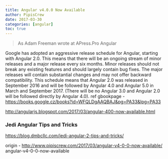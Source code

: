 ```yaml
---
title: Angular v4.0.0 Now Available
author: PipisCrew
date: 2017-03-30
categories: [angular]
toc: true
---
```


> As Adam Freeman wrote at APress.Pro Angular

Google has adopted an aggressive release schedule for Angular, starting with Angular 2.0. This means that there will be an ongoing stream of minor releases and a major release every six months. Minor releases should not break any existing features and should largely contain bug fixes. The major releases will contain substantial changes and may not offer backward compatibility. This schedule means that Angular 2.0 was released in September 2016 and will be followed by Angular 4.0 and Angular 5.0 in March and September 2017. (There will be no Angular 3.0 and Angular 2.0 will be followed directly by Angular 4.0). ref gbookpage - https://books.google.cz/books?id=WFQLDgAAQBAJ&pg=PA33&lpg=PA33

http://angularjs.blogspot.com/2017/03/angular-400-now-available.html

### Jedi Angular Tips and Tricks

https://blog.dmbcllc.com/jedi-angular-2-tips-and-tricks/

origin - http://www.pipiscrew.com/2017/03/angular-v4-0-0-now-available/ angular-v4-0-0-now-available